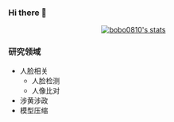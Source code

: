 ### Hi there 👋



<p align="center">
  <a href="https://github.com/bobo0810" class="rich-diff-level-one">
    <img src="https://github-readme-stats.vercel.app/api?username=bobo0810&show_icons=true" alt="bobo0810's stats" >
    <!-- &hide=issues
    <img src="https://github-readme-stats.vercel.app/api?username=bobo0810&hide=issues&title_color=333&text_color=777" alt="bobo0810's Status" >
    -->
  </a>
</p>

 

### 研究领域

- 人脸相关
  - 人脸检测
  - 人像比对
- 涉黄涉政
- 模型压缩

